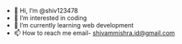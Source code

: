 - 👋 Hi, I’m @shiv123478
- 👀 I’m interested in coding
- 🌱 I’m currently learning web development
- 📫 How to reach me email- shivammishra.id@gmail.com

<!---
shiv123478/shiv123478 is a ✨ special ✨ repository because its `README.md` (this file) appears on your GitHub profile.
You can click the Preview link to take a look at your changes.
--->

